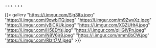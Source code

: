 +++
+++

{{< gallery "https://i.imgur.com/Sig3lfa.jpeg" 
"https://i.imgur.com/9owbITQ.jpeg" 
"https://i.imgur.com/m9ZwvXz.jpeg" 
"https://i.imgur.com/yBjCKUk.jpeg" 
"https://i.imgur.com/XGZUHt4.jpeg"
"https://i.imgur.com/H58DYsj.jpg" 
"https://i.imgur.com/qHGlVPn.jpeg" 
"https://i.imgur.com/N8V6jr8.jpeg" 
"https://i.imgur.com/nmm0bCW.jpg" 
"https://i.imgur.com/RIzlt7M.jpeg" >}}


